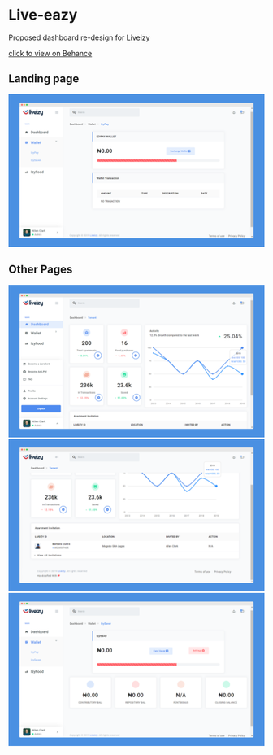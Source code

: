 Live-eazy
=

Proposed dashboard re-design for [Liveizy](https://liveizy.com/)

[click to view on Behance](https://www.behance.net/gallery/90395381/Liveizy-dashboard-redesign)

## Landing page
<img src="images/Liveizy-1.png" />

## Other Pages
<img src="images/Liveizy-2.png" />
<img src="images/Liveizy-3.png" />
<img src="images/Liveizy-4.png" />

